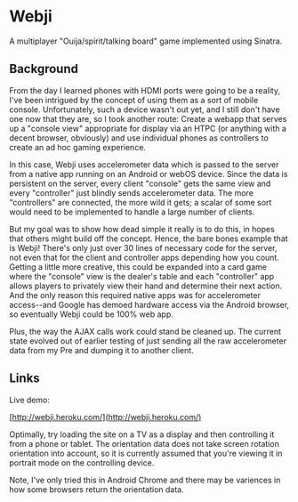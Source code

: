Webji
=====

A multiplayer "Ouija/spirit/talking board" game implemented using Sinatra.


Background
----------

From the day I learned phones with HDMI ports were going to be a reality, I've been intrigued by the concept of using them as a sort of mobile console. Unfortunately, such a device wasn't out yet, and I still don't have one now that they are, so I took another route: Create a webapp that serves up a "console view" appropriate for display via an HTPC (or anything with a decent browser, obviously) and use individual phones as controllers to create an ad hoc gaming experience.

In this case, Webji uses accelerometer data which is passed to the server from a native app running on an Android or webOS device. Since the data is persistent on the server, every client "console" gets the same view and every "controller" just blindly sends accelerometer data. The more "controllers" are connected, the more wild it gets; a scalar of some sort would need to be implemented to handle a large number of clients.

But my goal was to show how dead simple it really is to do this, in hopes that others might build off the concept. Hence, the bare bones example that is Webji! There's only just over 30 lines of necessary code for the server, not even that for the client and controller apps depending how you count. Getting a little more creative, this could be expanded into a card game where the "console" view is the dealer's table and each "controller" app allows players to privately view their hand and determine their next action. And the only reason this required native apps was for accelerometer access--and Google has demoed hardware access via the Android browser, so eventually Webji could be 100% web app.

Plus, the way the AJAX calls work could stand be cleaned up. The current state evolved out of earlier testing of just sending all the raw accelerometer data from my Pre and dumping it to another client.

Links
-----

Live demo:

[http://webji.heroku.com/](http://webji.heroku.com/)

Optimally, try loading the site on a TV as a display and then controlling it from a phone or tablet. The orientation data does not take screen rotation orientation into account, so it is currently assumed that you're viewing it in portrait mode on the controlling device.

Note, I've only tried this in Android Chrome and there may be variences in how some browsers return the orientation data.
